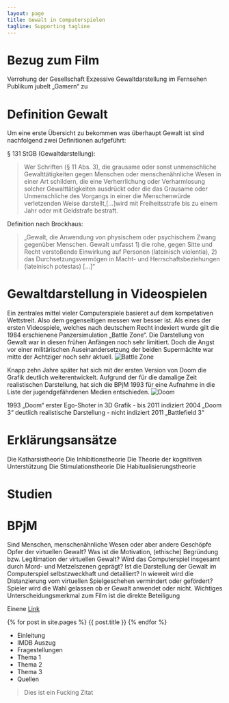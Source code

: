```yaml
---
layout: page
title: Gewalt in Computerspielen
tagline: Supporting tagline
---
```


Bezug zum Film
==============
Verrohung der Gesellschaft
Exzessive Gewaltdarstellung im Fernsehen
Publikum jubelt „Gamern“ zu

Definition Gewalt
=================

Um eine erste Übersicht zu bekommen was überhaupt Gewalt ist sind nachfolgend zwei Definitionen aufgeführt:

§ 131 StGB (Gewaltdarstellung): 
>Wer Schriften (§ 11 Abs. 3), die grausame oder sonst unmenschliche Gewalttätigkeiten gegen Menschen oder menschenähnliche Wesen in einer Art schildern, die eine Verherrlichung oder Verharmlosung solcher Gewalttätigkeiten ausdrückt oder die das Grausame oder Unmenschliche des Vorgangs in einer die Menschenwürde verletzenden Weise darstellt,[...]wird mit Freiheitsstrafe bis zu einem Jahr oder mit Geldstrafe bestraft.

Definition nach Brockhaus:
>„Gewalt, die Anwendung von physischem oder psychischem Zwang gegenüber Menschen. Gewalt umfasst 1) die rohe, gegen Sitte und Recht verstoßende Einwirkung auf Personen (lateinisch violentia), 2) das Durchsetzungsvermögen in Macht- und Herrschaftsbeziehungen (lateinisch potestas) \[…\]“

Gewaltdarstellung in Videospielen
=================================

Ein zentrales mittel vieler Computerspiele basieret auf dem kompetativen Wettstreit. Also dem gegenseitigen messen wer besser ist.
Als eines der ersten Videospiele, welches nach deutschem Recht indexiert wurde gilt die 1984 erschienene Panzersimulation „Battle Zone“. Die Darstellung von Gewalt war in diesen frühen Anfängen noch sehr limitiert. Doch die Angst vor einer militärischen Auseinandersetzung der beiden Supermächte war mitte der Achtziger noch sehr aktuell. ![Battle Zone](images/battlezone.png)

Knapp zehn Jahre später hat sich mit der ersten Version von Doom die Grafik deutlich weiterentwickelt. Aufgrund der für die damalige Zeit realistischen Darstellung, hat sich die BPjM 1993 für eine Aufnahme in die Liste der jugendgefährdenen Medien entschieden. ![Doom](images/doom.png)


1993 „Doom“ erster Ego-Shoter in 3D Grafik - bis 2011 indiziert
2004 „Doom 3“ deutlich realistische Darstellung - nicht indiziert
2011 „Battlefield 3“

Erklärungsansätze
=================

Die Katharsistheorie
Die Inhibitionstheorie
Die Theorie der kognitiven Unterstützung
Die Stimulationstheorie
Die Habitualisierungstheorie

Studien
=======

BPjM
====

Sind Menschen, menschenähnliche Wesen oder aber andere Geschöpfe Opfer der virtuellen Gewalt?
Was ist die Motivation, (ethische) Begründung bzw. Legitimation der virtuellen Gewalt?
Wird das Computerspiel insgesamt durch Mord- und Metzelszenen geprägt?
Ist die Darstellung der Gewalt im Computerspiel selbstzweckhaft und detailliert?
In wieweit wird die Distanzierung vom virtuellen Spielgeschehen vermindert oder gefördert?
Spieler wird die Wahl gelassen ob er Gewalt anwendet oder nicht.
Wichtiges Unterscheidungsmerkmal zum Film ist die direkte Beteiligung

Einene [Link](http://google.com)

{% for post in site.pages %}
{{ post.title }}
{% endfor %}


* Einleitung
* IMDB Auszug
* Fragestellungen
* Thema 1
* Thema 2
* Thema 3
* Quellen

> Dies ist ein Fucking Zitat
